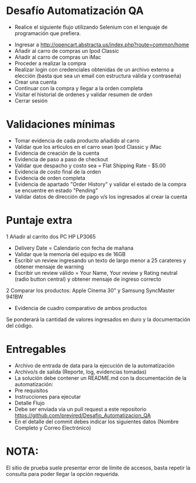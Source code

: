 # Desaf&iacute;o Automatizaci&oacute;n QA
* Realice el siguiente flujo utilizando Selenium con el lenguaje de programaci&oacute;n que prefiera.
  
- Ingresar a http://opencart.abstracta.us/index.php?route=common/home
- Añadir al carro de compras un Ipod Classic
- Añadir al carro de compras un iMac
- Proceder a realizar la compra
- Realizar login con credenciales obtenidas de un archivo externo a elección (basta que sea un email con estructura válida y contraseña)
- Crear una cuenta
- Continuar con la compra y llegar a la orden completa
- Visitar el historial de ordenes y validar resumen de orden 
- Cerrar sesión

# Validaciones m&iacute;nimas 

- Tomar evidencia de cada producto añadido al carro
- Validar que los articulos en el carro sean Ipod Classic y iMac
- Evidencia de creación de la cuenta
- Evidencia de paso a paso de checkout
- Validar que despacho y costo sea = Flat Shipping Rate - $5.00
- Evidencia de costo final de la orden
- Evidencia de orden completa
- Evidencia de apartado "Order History" y validar el estado de la compra se encuentre en estado "Pending"
- Validar datos de dirección de pago v/s los ingresados al crear la cuenta
 

# Puntaje extra 

1 Añadir al carrito dos PC HP LP3065
  - Delivery Date = Calendario con fecha de mañana
  - Validar que la memoria del equipo es de 16GB
  - Escribir un review ingresando un texto de largo menor a 25 carateres y obtener mensaje de warning
  - Escribir un review válido = Your Name,  Your review y Rating neutral (radio button central) y obtener mensaje de ingreso correcto 

2 Comparar los productos: Apple Cinema 30" y Samsung SyncMaster 941BW 
  - Evidencia de cuadro comparativo de ambos productos
    
Se ponderará la cantidad de valores ingresados en duro y la documentación del código.

# Entregables

- Archivo de entrada de data para la ejecución de la automatización
- Archivo/s de salida (Reporte, log, evidencias tomadas)
- La solución debe contener un README.md con la documentación de la automatización:
- Pre requisitos
- Instrucciones para ejecutar
- Detalle Flujo
- Debe ser enviada vía un pull request a este repositorio https://github.com/previred/Desafio_Automatizacion_QA 
- En el detalle del commit debes indicar los siguientes datos (Nombre Completo y Correo Electrónico)


# NOTA: 
El sitio de prueba suele presentar error de l&iacute;mite de accesos, basta repetir la consulta para poder llegar la opci&oacute;n requerida.
